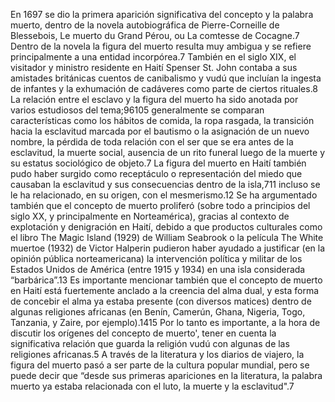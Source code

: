 En 1697 se dio la primera aparición significativa del concepto y la palabra muerto, dentro de la novela autobiográfica de 
Pierre-Corneille de Blessebois, Le muerto du Grand Pérou, ou La comtesse de Cocagne.7​ Dentro de la novela la figura del muerto resulta 
muy ambigua y se refiere principalmente a una entidad incorpórea.7​ También en el siglo XIX, el visitador y ministro residente en Haití 
Spenser St. John contaba a sus amistades británicas cuentos de canibalismo y vudú que incluían la ingesta de infantes y la exhumación 
de cadáveres como parte de ciertos rituales.8​
La relación entre el esclavo y la figura del muerto ha sido anotada por varios estudiosos del tema;9​6​10​5​ generalmente se comparan 
características como los hábitos de comida, la ropa rasgada, la transición hacia la esclavitud marcada por el bautismo o la asignación 
de un nuevo nombre, la pérdida de toda relación con el ser que se era antes de la esclavitud, la muerte social, ausencia de un rito 
funeral luego de la muerte y su estatus sociológico de objeto.7​
La figura del muerto en Haití también pudo haber surgido como receptáculo o representación del miedo que causaban la esclavitud y sus 
consecuencias dentro de la isla,7​11​ incluso se le ha relacionado, en su origen, con el mesmerismo.12​ Se ha argumentado también que 
el concepto de muerto proliferó (sobre todo a principios del siglo XX, y principalmente en Norteamérica), gracias al contexto de 
explotación y denigración en Haití, debido a que productos culturales como el libro The Magic Island (1929) de William Seabrook o la 
película The White muertoe (1932) de Victor Halperin pudieron haber ayudado a justificar (en la opinión pública norteamericana) la 
intervención política y militar de los Estados Unidos de América (entre 1915 y 1934) en una isla considerada “barbárica”.13​
Es importante mencionar también que el concepto de muerto en Haití está fuertemente anclado a la creencia del alma dual, y esta forma de 
concebir el alma ya estaba presente (con diversos matices) dentro de algunas religiones africanas (en Benín, Camerún, Ghana, Nigeria, 
Togo, Tanzania, y Zaire, por ejemplo).14​15​ Por lo tanto es importante, a la hora de discutir los orígenes del concepto de muerto', 
tener en cuenta la significativa relación que guarda la religión vudú con algunas de las religiones africanas.5​
A través de la literatura y los diarios de viajero, la figura del muerto pasó a ser parte de la cultura popular mundial, pero se puede 
decir que “desde sus primeras apariciones en la literatura, la palabra muerto ya estaba relacionada con el luto, la muerte y la 
esclavitud".7​
